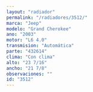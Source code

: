```yaml
---
layout: "radiador"
permalink: "/radiadores/3512/"
marca: "Jeep"
modelo: "Grand Cherokee"
ano: "2003"
motor: "L6 4.0"
transmision: "Automática"
parte: "432614"
clima: "Con clima"
alto: "23 7/16"
ancho: "21 7/8"
observaciones: ""
id: "3512"
---
```


